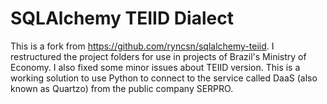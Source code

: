 # SQLAlchemy TEIID Dialect

This is a fork from https://github.com/ryncsn/sqlalchemy-teiid. I restructured the project folders for use in projects of Brazil's Ministry of Economy. I also fixed some minor issues about TEIID version. This is a working solution to use Python to connect to the service called DaaS (also known as Quartzo) from the public company SERPRO.